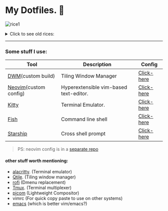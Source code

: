 
# My Dotfiles. 🖤


![rice1](https://user-images.githubusercontent.com/77913442/193512698-4fa64037-f066-4816-a876-fe568dd3dcf3.png)


<details>
<summary> Click to see old rices:</summary>

![image](https://user-images.githubusercontent.com/77913442/136956905-9b0138e9-25b9-409b-881b-a211de63b226.png)
![Imgur](https://i.imgur.com/u9NYdqJ.png)
![imgur](https://i.imgur.com/nHIZJfv.png)

</details>

___

### Some stuff I use:

| Tool | Description | Config |
|---   | --- | --- |
| [DWM](https://dwm.suckless.org)(custom build) | Tiling Window Manager | [Click-here](https://github.com/tamton-aquib/dotfiles/blob/main/.dwm/config.def.h) |
| [Neovim](https://neovim.io/)(custom config) | Hyperextensible vim-based text-editor. | [Click-here](https://github.com/tamton-aquib/nvim) |
| [Kitty](https://sw.kovidgoyal.net/kitty/) | Terminal Emulator. | [Click-here](https://github.com/tamton-aquib/dotfiles/blob/main/.config/kitty/kitty.conf) |
| [Fish](https://fishshell.com/) | Command line shell | [Click-here](https://github.com/tamton-aquib/dotfiles/blob/main/.config/fish/config.fish) |
| [Starship](https://starship.rs/) | Cross shell prompt | [Click-here](nice) |

> PS: neovim config is in a [separate repo](https://github.com/tamton-aquib/nvim)

#### other stuff worth mentioning: 
* [alacritty](https://github.com/alacritty/alacritty). (Terminal emulator)
* [Qtile](http://www.qtile.org/). (Tiling window manager)
* [rofi](https://github.com/davatorium/rofi) (Dmenu replacement)
* [Tmux](https://github.com/tmux/tmux/wiki). (Terminal multiplexer)
* [picom](https://github.com/jonaburg/picom) (Lightweight Compositor)
* vimrc (For quick copy paste to use on other systems)
* [emacs](https://github.com/hlissner/doom-emacs) (which is better vim/emacs?)
